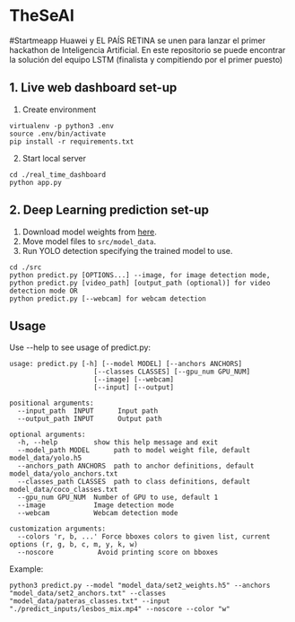# TheSeAI
#Startmeapp Huawei y EL PAÍS RETINA se unen para lanzar el primer hackathon de Inteligencia Artificial. En este repositorio se puede encontrar la solución del equipo LSTM (finalista y compitiendo por el primer puesto) 

## 1. Live web dashboard set-up
1. Create environment
```
virtualenv -p python3 .env
source .env/bin/activate
pip install -r requirements.txt
```
2. Start local server
```
cd ./real_time_dashboard
python app.py
```

## 2. Deep Learning prediction set-up

1. Download model weights from [here](https://drive.google.com/drive/folders/1zG9meAedyeCRKdn9ITongVCa8vIInBxM?usp=sharing).
2. Move model files to `src/model_data`.
3. Run YOLO detection specifying the trained model to use.
```
cd ./src
python predict.py [OPTIONS...] --image, for image detection mode,
python predict.py [video_path] [output_path (optional)] for video detection mode OR
python predict.py [--webcam] for webcam detection
```

## Usage
Use --help to see usage of predict.py:
```
usage: predict.py [-h] [--model MODEL] [--anchors ANCHORS]
                     [--classes CLASSES] [--gpu_num GPU_NUM]
                     [--image] [--webcam]
                     [--input] [--output]

positional arguments:
  --input_path  INPUT      Input path
  --output_path INPUT      Output path

optional arguments:
  -h, --help         show this help message and exit
  --model_path MODEL      path to model weight file, default model_data/yolo.h5
  --anchors_path ANCHORS  path to anchor definitions, default model_data/yolo_anchors.txt
  --classes_path CLASSES  path to class definitions, default model_data/coco_classes.txt
  --gpu_num GPU_NUM  Number of GPU to use, default 1
  --image            Image detection mode
  --webcam           Webcam detection mode

customization arguments:
  --colors 'r, b, ...' Force bboxes colors to given list, current options (r, g, b, c, m, y, k, w)
  --noscore           Avoid printing score on bboxes
```
Example:
```
python3 predict.py --model "model_data/set2_weights.h5" --anchors "model_data/set2_anchors.txt" --classes "model_data/pateras_classes.txt" --input "./predict_inputs/lesbos_mix.mp4" --noscore --color "w"
```
